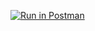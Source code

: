 [![Run in Postman](https://run.pstmn.io/button.svg)](https://app.getpostman.com/run-collection/3edf1e6e3e2aae1f85d5)
